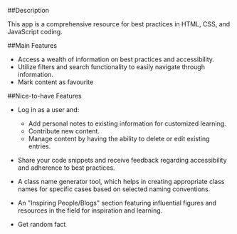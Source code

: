 ##Description

This app is a comprehensive resource for best practices in HTML, CSS, and JavaScript coding.

##Main Features

- Access a wealth of information on best practices and accessibility.
- Utilize filters and search functionality to easily navigate through information.
- Mark content as favourite

##Nice-to-have Features

- Log in as a user and:

  - Add personal notes to existing information for customized learning.
  - Contribute new content.
  - Manage content by having the ability to delete or edit existing entries.

- Share your code snippets and receive feedback regarding accessibility and adherence to best practices.
- A class name generator tool, which helps in creating appropriate class names for specific cases based on selected naming conventions.
- An "Inspiring People/Blogs" section featuring influential figures and resources in the field for inspiration and learning.
- Get random fact
